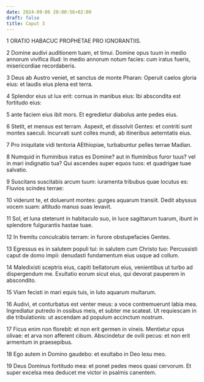 ```yaml
---
date: 2024-09-06 20:00:56+02:00
draft: false
title: Caput 3
---
```





1 ORATIO HABACUC PROPHETAE PRO IGNORANTIIS.

2 Domine audivi auditionem tuam, et timui. Domine opus tuum in medio annorum vivifica illud: In medio annorum notum facies: cum iratus fueris, misericordiae recordaberis.

3 Deus ab Austro veniet, et sanctus de monte Pharan: Operuit caelos gloria eius: et laudis eius plena est terra.

4 Splendor eius ut lux erit: cornua in manibus eius: Ibi abscondita est fortitudo eius:

5 ante faciem eius ibit mors. Et egredietur diabolus ante pedes eius.

6 Stetit, et mensus est terram. Aspexit, et dissolvit Gentes: et contriti sunt montes saeculi. Incurvati sunt colles mundi, ab itineribus aeterntatis eius.

7 Pro iniquitate vidi tentoria AEthiopiae, turbabuntur pelles terrae Madian.

8 Numquid in fluminibus iratus es Domine? aut in fluminibus furor tuus? vel in mari indignatio tua? Qui ascendes super equos tuos: et quadrigae tuae salvatio.

9 Suscitans suscitabis arcum tuum: iuramenta tribubus quae locutus es: Fluvios scindes terrae:

10 viderunt te, et doluerunt montes: gurges aquarum transiit. Dedit abyssus vocem suam: altitudo manus suas levavit.

11 Sol, et luna steterunt in habitaculo suo, in luce sagittarum tuarum, ibunt in splendore fulgurantis hastae tuae.

12 In fremitu conculcabis terram: in furore obstupefacies Gentes.

13 Egressus es in salutem populi tui: in salutem cum Christo tuo: Percussisti caput de domo impii: denudasti fundamentum eius usque ad collum.

14 Maledixisti sceptris eius, capiti bellatorum eius, venientibus ut turbo ad dispergendum me. Exultatio eorum sicut eius, qui devorat pauperem in abscondito.

15 Viam fecisti in mari equis tuis, in luto aquarum multarum.

16 Audivi, et conturbatus est venter meus: a voce contremuerunt labia mea. Ingrediatur putredo in ossibus meis, et subter me scateat. Ut requiescam in die tribulationis: ut ascendam ad populum accinctum nostrum.

17 Ficus enim non florebit: et non erit germen in vineis. Mentietur opus olivae: et arva non afferent cibum. Abscindetur de ovili pecus: et non erit armentum in praesepibus.

18 Ego autem in Domino gaudebo: et exultabo in Deo Iesu meo.

19 Deus Dominus fortitudo mea: et ponet pedes meos quasi cervorum. Et super excelsa mea deducet me victor in psalmis canentem.


